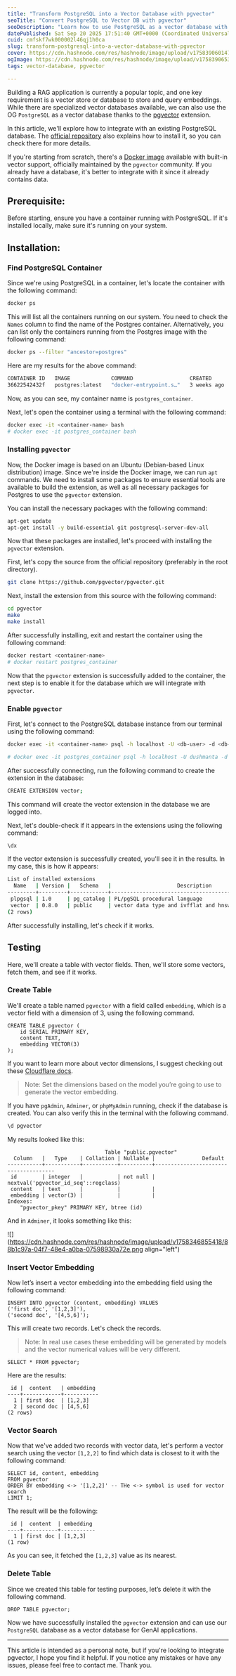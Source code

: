 ```yaml
---
title: "Transform PostgreSQL into a Vector Database with pgvector"
seoTitle: "Convert PostgreSQL to Vector DB with pgvector"
seoDescription: "Learn how to use PostgreSQL as a vector database with pgvector for storing and querying embeddings in RAG applications"
datePublished: Sat Sep 20 2025 17:51:40 GMT+0000 (Coordinated Universal Time)
cuid: cmfskf7wk000002l46qj1h0ca
slug: transform-postgresql-into-a-vector-database-with-pgvector
cover: https://cdn.hashnode.com/res/hashnode/image/upload/v1758390601474/dcd829ab-2b65-41bb-a6f4-67f96ab28d7a.png
ogImage: https://cdn.hashnode.com/res/hashnode/image/upload/v1758390653215/9cfc8046-8ee1-4fbb-bebc-0592496805bb.png
tags: vector-database, pgvector

---
```


Building a RAG application is currently a popular topic, and one key requirement is a vector store or database to store and query embeddings. While there are specialized vector databases available, we can also use the OG `PostgreSQL` as a vector database thanks to the [pgvector](https://github.com/pgvector/pgvector) extension.

In this article, we'll explore how to integrate with an existing PostgreSQL database. The [official repository](https://github.com/pgvector/pgvector) also explains how to install it, so you can check there for more details.

If you're starting from scratch, there's a [Docker image](https://hub.docker.com/r/pgvector/pgvector) available with built-in vector support, officially maintained by the `pgvector` community. If you already have a database, it's better to integrate with it since it already contains data.

## Prerequisite:

Before starting, ensure you have a container running with PostgreSQL. If it's installed locally, make sure it's running on your system.

## Installation:

### Find PostgreSQL Container

Since we're using PostgreSQL in a container, let's locate the container with the following command:

```bash
docker ps
```

This will list all the containers running on our system. You need to check the `Names` column to find the name of the Postgres container. Alternatively, you can list only the containers running from the Postgres image with the following command:

```bash
docker ps --filter "ancestor=postgres"
```

Here are my results for the above command:

```bash
CONTAINER ID   IMAGE             COMMAND                  CREATED       STATUS       PORTS                                       NAMES
36622542432f   postgres:latest   "docker-entrypoint.s…"   3 weeks ago   Up 4 hours   0.0.0.0:5432->5432/tcp, :::5432->5432/tcp   postgres_container
```

Now, as you can see, my container name is `postgres_container`.

Next, let's open the container using a terminal with the following command:

```bash
docker exec -it <container-name> bash
# docker exec -it postgres_container bash
```

### Installing `pgvector`

Now, the Docker image is based on an Ubuntu (Debian-based Linux distribution) image. Since we're inside the Docker image, we can run `apt` commands. We need to install some packages to ensure essential tools are available to build the extension, as well as all necessary packages for Postgres to use the `pgvector` extension.

You can install the necessary packages with the following command:

```bash
apt-get update
apt-get install -y build-essential git postgresql-server-dev-all
```

Now that these packages are installed, let's proceed with installing the `pgvector` extension.

First, let's copy the source from the official repository (preferably in the root directory).

```bash
git clone https://github.com/pgvector/pgvector.git
```

Next, install the extension from this source with the following command:

```bash
cd pgvector
make
make install
```

After successfully installing, exit and restart the container using the following command:

```bash
docker restart <container-name>
# docker restart postgres_container
```

Now that the `pgvector` extension is successfully added to the container, the next step is to enable it for the database which we will integrate with `pgvector`.

### Enable `pgvector`

First, let's connect to the PostgreSQL database instance from our terminal using the following command:

```bash
docker exec -it <container-name> psql -h localhost -U <db-user> -d <db-name>

# docker exec -it postgres_container psql -h localhost -U dushmanta -d klansity
```

After successfully connecting, run the following command to create the extension in the database:

```bash
CREATE EXTENSION vector;
```

This command will create the vector extension in the database we are logged into.

Next, let's double-check if it appears in the extensions using the following command:

```bash
\dx
```

If the vector extension is successfully created, you'll see it in the results. In my case, this is how it appears:

```bash
List of installed extensions
  Name   | Version |   Schema   |                     Description                      
---------+---------+------------+------------------------------------------------------
 plpgsql | 1.0     | pg_catalog | PL/pgSQL procedural language
 vector  | 0.8.0   | public     | vector data type and ivfflat and hnsw access methods
(2 rows)
```

After successfully installing, let's check if it works.

## Testing

Here, we'll create a table with vector fields. Then, we'll store some vectors, fetch them, and see if it works.

### Create Table

We'll create a table named `pgvector` with a field called `embedding`, which is a vector field with a dimension of 3, using the following command.

```pgsql
CREATE TABLE pgvector (
    id SERIAL PRIMARY KEY,
    content TEXT,
    embedding VECTOR(3)
);
```

If you want to learn more about vector dimensions, I suggest checking out these [Cloudflare docs](https://developers.cloudflare.com/vectorize/best-practices/create-indexes/#dimensions).

> Note: Set the dimensions based on the model you’re going to use to generate the vector embedding.

If you have `pgAdmin`, `Adminer`, or `phpMyAdmin` running, check if the database is created. You can also verify this in the terminal with the following command.

```bash
\d pgvector
```

My results looked like this:

```pgsql
                               Table "public.pgvector"
  Column   |   Type    | Collation | Nullable |               Default                
-----------+-----------+-----------+----------+--------------------------------------
 id        | integer   |           | not null | nextval('pgvector_id_seq'::regclass)
 content   | text      |           |          | 
 embedding | vector(3) |           |          | 
Indexes:
    "pgvector_pkey" PRIMARY KEY, btree (id)
```

And in `Adminer`, it looks something like this:

![](https://cdn.hashnode.com/res/hashnode/image/upload/v1758346855418/88b1c97a-04f7-48e4-a0ba-07598930a72e.png align="left")

### Insert Vector Embedding

Now let’s insert a vector embedding into the embedding field using the following command:

```pgsql
INSERT INTO pgvector (content, embedding) VALUES
('first doc', '[1,2,3]'),
('second doc', '[4,5,6]');
```

This will create two records. Let's check the records.

> Note: In real use cases these embedding will be generated by models and the vector numerical values will be very different.

```pgsql
SELECT * FROM pgvector;
```

Here are the results:

```pgsql
 id |  content   | embedding 
----+------------+-----------
  1 | first doc  | [1,2,3]
  2 | second doc | [4,5,6]
(2 rows)
```

### Vector Search

Now that we've added two records with vector data, let's perform a vector search using the vector `[1,2,2]` to find which data is closest to it with the following command:

```pgsql
SELECT id, content, embedding
FROM pgvector
ORDER BY embedding <-> '[1,2,2]' -- THe <-> symbol is used for vector search
LIMIT 1;
```

The result will be the following:

```pgsql
 id |  content  | embedding 
----+-----------+-----------
  1 | first doc | [1,2,3]
(1 row)
```

As you can see, it fetched the `[1,2,3]` value as its nearest.

### Delete Table

Since we created this table for testing purposes, let’s delete it with the following command.

```pgsql
DROP TABLE pgvector;
```

Now we have successfully installed the `pgvector` extension and can use our `PostgreSQL` database as a vector database for GenAI applications.

---

This article is intended as a personal note, but if you're looking to integrate pgvector, I hope you find it helpful. If you notice any mistakes or have any issues, please feel free to contact me. Thank you.